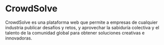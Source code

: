 # CrowdSolve
CrowdSolve es una plataforma web que permite a empresas de cualquier industria publicar desafíos y retos, y aprovechar la sabiduría colectiva y el talento de la comunidad global para obtener soluciones creativas e innovadoras.
